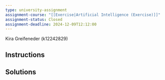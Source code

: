 ```yaml
---
type: university-assignment
assignment-course: "[[Exercise|Artificial Intelligence (Exercise)]]"
assignment-status: Closed
assignment-deadline: 2024-12-09T12:12:00
---
```

Kira Greifeneder (k12242829)
## Instructions


## Solutions
